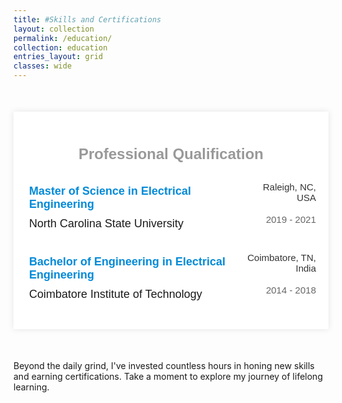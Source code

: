 ```yaml
---
title: #Skills and Certifications
layout: collection
permalink: /education/
collection: education
entries_layout: grid
classes: wide
---
```

<!-- <!DOCTYPE html> -->
<html lang="en">
    <head>
        <meta charset="UTF-8">
        <meta name="viewport" content="width=device-width, initial-scale=1.0">
        <title>Karthika's Education</title>
        <style>
            /* body {
                font-family: Arial, sans-serif;
                background-color: #f4f4f4;
                color: #333; */
                /* margin: 0;
                padding: 0; */
            /* } */
            .container {
                font-family: Arial, sans-serif;
                max-width: 800px;
                margin: 50px auto;
                padding: 20px;
                background-color: #fff;
                box-shadow: 0 0 10px rgba(0, 0, 0, 0.1);
            }
            h1 {
                color: #999;
                text-align: center;
                font-size: 24px
            }
            .education {
                display: flex;
                justify-content: space-between;
                margin-top: 30px;
            }
            .uni-location {
            text-align: right;
            font-size: 15px;
            color: #333;
            }
            .degree {
                margin: 5px;
                color: #008AD8;
                font-size: 18px;
                font-weight: bold;
            }
            .education-item {
                display: flex;
                justify-content: space-between;
                margin-bottom: 20px;
            }
            .uniname {
                margin: 5px;
                font-size: 18px;
            }
            .eduDate {
                text-align: right;
                font-size: 15px;
                color: #666;
            }
            .education-item h3 {
                margin: 0;
                color: #008AD8;
                font-size: 18px
            }
            .education-item p {
                margin: 5px 0;
                font-size: 14px
            }
        </style>
    </head>
    <body>
        <div class="container">
            <h1>Professional Qualification</h1>
                <div class="education">
                        <span class="degree">Master of Science in Electrical Engineering</span>
                        <span class="uni-location">Raleigh, NC, USA</span>
                </div>
                <div class="education-item">
                    <span class="uniname">North Carolina State University</span>
                    <span class="eduDate">2019 - 2021</span>
                </div>
                <div class="education">
                        <span class="degree">Bachelor of Engineering in Electrical Engineering</span>
                        <span class="uni-location">Coimbatore, TN, India</span>
                </div>
                <div class="education-item">
                    <span class="uniname">Coimbatore Institute of Technology</span>
                    <span class="eduDate">2014 - 2018</span>
                </div>
        </div>
    </body>
</html>

Beyond the daily grind, I've invested countless hours in honing new skills and earning certifications. Take a moment to explore my journey of lifelong learning.